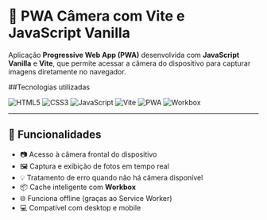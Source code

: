 # 📸 PWA Câmera com Vite e JavaScript Vanilla

Aplicação **Progressive Web App (PWA)** desenvolvida com **JavaScript Vanilla** e **Vite**, que permite acessar a câmera do dispositivo para capturar imagens diretamente no navegador.


##Tecnologias utilizadas

<p align="left">
  <img src="https://img.shields.io/badge/HTML5-E34F26?style=for-the-badge&logo=html5&logoColor=white" alt="HTML5"/>
  <img src="https://img.shields.io/badge/CSS3-1572B6?style=for-the-badge&logo=css3&logoColor=white" alt="CSS3"/>
  <img src="https://img.shields.io/badge/JavaScript-F7DF1E?style=for-the-badge&logo=javascript&logoColor=black" alt="JavaScript"/>
  <img src="https://img.shields.io/badge/Vite-646CFF?style=for-the-badge&logo=vite&logoColor=white" alt="Vite"/>
  <img src="https://img.shields.io/badge/PWA-5A0FC8?style=for-the-badge&logo=pwa&logoColor=white" alt="PWA"/>
  <img src="https://img.shields.io/badge/Workbox-4285F4?style=for-the-badge&logo=googlechrome&logoColor=white" alt="Workbox"/>
</p>

---

## 🎯 Funcionalidades

- 📷 Acesso à câmera frontal do dispositivo
- 🖼️ Captura e exibição de fotos em tempo real
- 💡 Tratamento de erro quando não há câmera disponível
- 📦 Cache inteligente com **Workbox**
- 🌐 Funciona offline (graças ao Service Worker)
- 💻 Compatível com desktop e mobile


